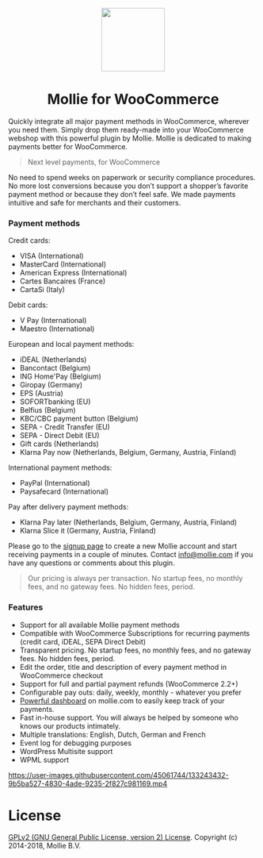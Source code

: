 <p align="center">
  <img src="https://info.mollie.com/hubfs/github/woocommerce/logo.png" width="128" height="128"/>
</p>
<h1 align="center">Mollie for WooCommerce</h1>

  
Quickly integrate all major payment methods in WooCommerce, wherever you need them. Simply drop them ready-made into your WooCommerce webshop with this powerful plugin by Mollie. Mollie is dedicated to making payments better for WooCommerce.

> Next level payments, for WooCommerce

No need to spend weeks on paperwork or security compliance procedures. No more lost conversions because you don’t support a shopper’s favorite payment method or because they don’t feel safe. We made payments intuitive and safe for merchants and their customers.

### Payment methods

Credit cards:

* VISA (International)
* MasterCard (International)
* American Express (International)
* Cartes Bancaires (France)
* CartaSi (Italy)

Debit cards:

* V Pay (International)
* Maestro (International)

European and local payment methods:

* iDEAL (Netherlands)
* Bancontact (Belgium)
* ING Home'Pay (Belgium)
* Giropay (Germany)
* EPS (Austria)
* SOFORTbanking (EU)
* Belfius (Belgium)
* KBC/CBC payment button (Belgium)
* SEPA - Credit Transfer (EU)
* SEPA - Direct Debit (EU)
* Gift cards (Netherlands)
* Klarna Pay now (Netherlands, Belgium, Germany, Austria, Finland)

International payment methods:

* PayPal (International)
* Paysafecard (International)

Pay after delivery payment methods:

* Klarna Pay later (Netherlands, Belgium, Germany, Austria, Finland)
* Klarna Slice it (Germany, Austria, Finland)

Please go to the [signup page](https://www.mollie.com/signup) to create a new Mollie account and start receiving payments in a couple of minutes. Contact info@mollie.com if you have any questions or comments about this plugin.

> Our pricing is always per transaction. No startup fees, no monthly fees, and no gateway fees. No hidden fees, period.

### Features

* Support for all available Mollie payment methods
* Compatible with WooCommerce Subscriptions for recurring payments (credit card, iDEAL, SEPA Direct Debit)
* Transparent pricing. No startup fees, no monthly fees, and no gateway fees. No hidden fees, period.
* Edit the order, title and description of every payment method in WooCommerce checkout
* Support for full and partial payment refunds (WooCommerce 2.2+)
* Configurable pay outs: daily, weekly, monthly - whatever you prefer
* [Powerful dashboard](https://www.mollie.com/en/features/dashboard) on mollie.com to easily keep track of your payments.
* Fast in-house support. You will always be helped by someone who knows our products intimately.
* Multiple translations: English, Dutch, German and French
* Event log for debugging purposes
* WordPress Multisite support
* WPML support

https://user-images.githubusercontent.com/45061744/133243432-9b5ba527-4830-4ade-9235-2f827c981169.mp4


# License
[GPLv2 (GNU General Public License, version 2) License](http://www.gnu.org/licenses/gpl-2.0.html).
Copyright (c) 2014-2018, Mollie B.V.
